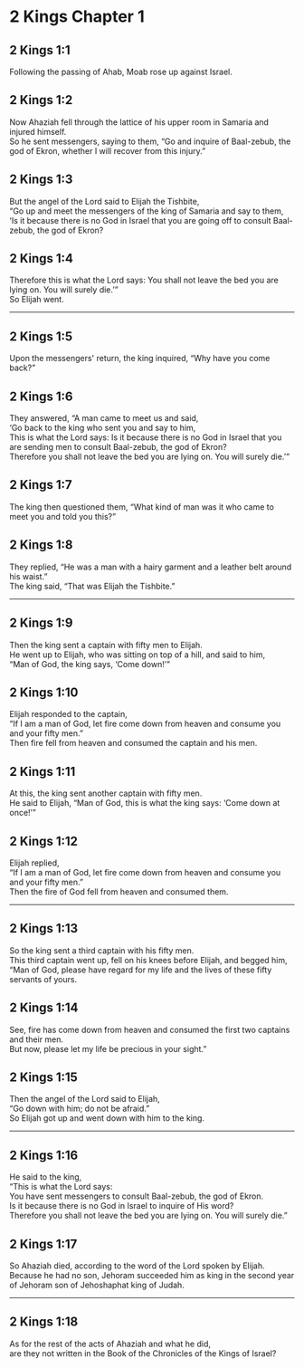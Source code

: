 # 2 Kings Chapter 1

## 2 Kings 1:1

Following the passing of Ahab, Moab rose up against Israel.

## 2 Kings 1:2

Now Ahaziah fell through the lattice of his upper room in Samaria and injured himself.  
So he sent messengers, saying to them, “Go and inquire of Baal-zebub, the god of Ekron, whether I will recover from this injury.”

## 2 Kings 1:3

But the angel of the Lord said to Elijah the Tishbite,  
“Go up and meet the messengers of the king of Samaria and say to them,  
‘Is it because there is no God in Israel that you are going off to consult Baal-zebub, the god of Ekron?

## 2 Kings 1:4

Therefore this is what the Lord says: You shall not leave the bed you are lying on. You will surely die.’”  
So Elijah went.

---

## 2 Kings 1:5

Upon the messengers' return, the king inquired, “Why have you come back?”

## 2 Kings 1:6

They answered, “A man came to meet us and said,  
‘Go back to the king who sent you and say to him,  
This is what the Lord says: Is it because there is no God in Israel that you are sending men to consult Baal-zebub, the god of Ekron?  
Therefore you shall not leave the bed you are lying on. You will surely die.’”

## 2 Kings 1:7

The king then questioned them, “What kind of man was it who came to meet you and told you this?”

## 2 Kings 1:8

They replied, “He was a man with a hairy garment and a leather belt around his waist.”  
The king said, “That was Elijah the Tishbite.”

---

## 2 Kings 1:9

Then the king sent a captain with fifty men to Elijah.  
He went up to Elijah, who was sitting on top of a hill, and said to him,  
“Man of God, the king says, ‘Come down!’”

## 2 Kings 1:10

Elijah responded to the captain,  
“If I am a man of God, let fire come down from heaven and consume you and your fifty men.”  
Then fire fell from heaven and consumed the captain and his men.

## 2 Kings 1:11

At this, the king sent another captain with fifty men.  
He said to Elijah, “Man of God, this is what the king says: ‘Come down at once!’”

## 2 Kings 1:12

Elijah replied,  
“If I am a man of God, let fire come down from heaven and consume you and your fifty men.”  
Then the fire of God fell from heaven and consumed them.

---

## 2 Kings 1:13

So the king sent a third captain with his fifty men.  
This third captain went up, fell on his knees before Elijah, and begged him,  
“Man of God, please have regard for my life and the lives of these fifty servants of yours.

## 2 Kings 1:14

See, fire has come down from heaven and consumed the first two captains and their men.  
But now, please let my life be precious in your sight.”

## 2 Kings 1:15

Then the angel of the Lord said to Elijah,  
“Go down with him; do not be afraid.”  
So Elijah got up and went down with him to the king.

---

## 2 Kings 1:16

He said to the king,  
“This is what the Lord says:  
You have sent messengers to consult Baal-zebub, the god of Ekron.  
Is it because there is no God in Israel to inquire of His word?  
Therefore you shall not leave the bed you are lying on. You will surely die.”

## 2 Kings 1:17

So Ahaziah died, according to the word of the Lord spoken by Elijah.  
Because he had no son, Jehoram succeeded him as king in the second year of Jehoram son of Jehoshaphat king of Judah.

---

## 2 Kings 1:18

As for the rest of the acts of Ahaziah and what he did,  
are they not written in the Book of the Chronicles of the Kings of Israel?
